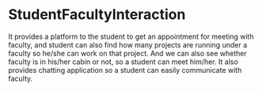 # StudentFacultyInteraction
It provides a platform to the student to get an appointment for meeting with faculty, and student can also find how many projects are running under a faculty so he/she can work on that project. And we can also see whether faculty is in his/her cabin or not, so a student can meet him/her. It also provides chatting application so a student can easily communicate with faculty.  

